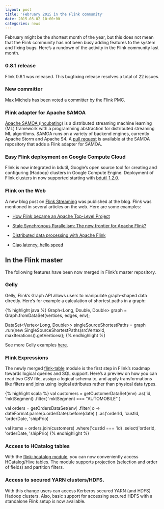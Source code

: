 ```yaml
---
layout: post
title: 'February 2015 in the Flink community'
date: 2015-03-02 10:00:00
categories: news
---
```


February might be the shortest month of the year, but this does not mean that the Flink community has not been busy adding features to the system and fixing bugs. Here’s a rundown of the activity in the Flink community last month.

### 0.8.1 release

Flink 0.8.1 was released. This bugfixing release resolves a total of 22 issues.

### New committer

[Max Michels](https://github.com/mxm) has been voted a committer by the Flink PMC.

### Flink adapter for Apache SAMOA

[Apache SAMOA (incubating)](http://samoa.incubator.apache.org) is a distributed streaming machine learning (ML) framework with a programming abstraction for distributed streaming ML algorithms. SAMOA runs on a variety of backend engines, currently Apache Storm and Apache S4.  A [pull request](https://github.com/apache/incubator-samoa/pull/11) is available at the SAMOA repository that adds a Flink adapter for SAMOA.

### Easy Flink deployment on Google Compute Cloud

Flink is now integrated in bdutil, Google’s open source tool for creating and configuring (Hadoop) clusters in Google Compute Engine. Deployment of Flink clusters in now supported starting with [bdutil 1.2.0](https://groups.google.com/forum/#!topic/gcp-hadoop-announce/uVJ_6y9cGKM).

### Flink on the Web

A new blog post on [Flink Streaming](http://flink.apache.org/news/2015/02/09/streaming-example.html) was published at the blog. Flink was mentioned in several articles on the web. Here are some examples:

- [How Flink became an Apache Top-Level Project](http://dataconomy.com/how-flink-became-an-apache-top-level-project/)

- [Stale Synchronous Parallelism: The new frontier for Apache Flink?](https://www.linkedin.com/pulse/stale-synchronous-parallelism-new-frontier-apache-flink-nam-luc-tran?utm_content=buffer461af&utm_medium=social&utm_source=linkedin.com&utm_campaign=buffer)

- [Distributed data processing with Apache Flink](http://www.hadoopsphere.com/2015/02/distributed-data-processing-with-apache.html)

- [Ciao latency, hello speed](http://www.hadoopsphere.com/2015/02/ciao-latency-hallo-speed.html)

## In the Flink master

The following features have been now merged in Flink’s master repository.

### Gelly

Gelly, Flink’s Graph API allows users to manipulate graph-shaped data directly. Here’s for example a calculation of shortest paths in a graph:

{% highlight java %}
Graph<Long, Double, Double> graph = Graph.fromDataSet(vertices, edges, env);

DataSet<Vertex<Long, Double>> singleSourceShortestPaths = graph .run(new SingleSourceShortestPaths<Long>(srcVertexId, maxIterations)).getVertices();
{% endhighlight %}

See more Gelly examples [here](https://github.com/apache/flink/tree/master/flink-libraries/flink-gelly-examples).

### Flink Expressions

The newly merged [flink-table](https://github.com/apache/flink/tree/master/flink-libraries/flink-table) module is the first step in Flink’s roadmap towards logical queries and SQL support. Here’s a preview on how you can read two CSV file, assign a logical schema to, and apply transformations like filters and joins using logical attributes rather than physical data types.

{% highlight scala %}
val customers = getCustomerDataSet(env) .as('id, 'mktSegment) .filter( 'mktSegment === "AUTOMOBILE" )

val orders = getOrdersDataSet(env) .filter( o => dateFormat.parse(o.orderDate).before(date) ) .as('orderId, 'custId, 'orderDate, 'shipPrio)

val items = orders.join(customers) .where('custId === 'id) .select('orderId, 'orderDate, 'shipPrio)
{% endhighlight %}

### Access to HCatalog tables

With the [flink-hcatalog module](https://github.com/apache/flink/tree/master/flink-batch-connectors/flink-hcatalog), you can now conveniently access HCatalog/Hive tables. The module supports projection (selection and order of fields) and partition filters.

### Access to secured YARN clusters/HDFS.

With this change users can access Kerberos secured YARN (and HDFS) Hadoop clusters.  Also, basic support for accessing secured HDFS with a standalone Flink setup is now available.

